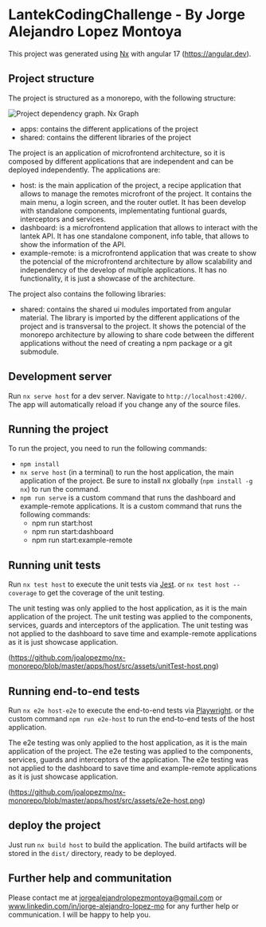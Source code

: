 # LantekCodingChallenge - By Jorge Alejandro Lopez Montoya

This project was generated using [Nx](https://nx.dev) with angular 17 (https://angular.dev).

## Project structure

The project is structured as a monorepo, with the following structure:

![Project dependency graph. Nx Graph](https://github.com/joalopezmo/nx-monorepo/blob/master/apps/host/src/assets/graph.png)

- apps: contains the different applications of the project
- shared: contains the different libraries of the project

The project is an application of microfrontend architecture, so it is composed by different applications that are independent and can be deployed independently. The applications are:

- host: is the main application of the project, a recipe application that allows to manage the remotes microfront of the project. It contains the main menu, a login screen, and the router outlet. It has been develop with standalone components, implementating funtional guards, interceptors and services.
- dashboard: is a microfrontend application that allows to interact with the lantek API. It has one standalone component, info table, that allows to show the information of the API.
- example-remote: is a microfrontend application that was create to show the potencial of the microfrontend architecture by allow scalability and independency of the develop of multiple applications. It has no functionality, it is just a showcase of the architecture.

The project also contains the following libraries:

- shared: contains the shared ui modules importated from angular material. The library is imported by the different applications of the project and is transversal to the project. It shows the potencial of the monorepo architecture by allowing to share code between the different applications without the need of creating a npm package or a git submodule.

## Development server

Run `nx serve host` for a dev server. Navigate to `http://localhost:4200/`. The app will automatically reload if you change any of the source files.

## Running the project

To run the project, you need to run the following commands:

- `npm install`
- `nx serve host` (in a terminal) to run the host application, the main application of the project. Be sure to install nx globally (`npm install -g nx`) to run the command.
- `npm run serve` is a custom command that runs the dashboard and example-remote applications. It is a custom command that runs the following commands:
  - npm run start:host
  - npm run start:dashboard
  - npm run start:example-remote

## Running unit tests

Run `nx test host` to execute the unit tests via [Jest](https://jestjs.io). or `nx test host --coverage` to get the coverage of the unit testing.

The unit testing was only applied to the host application, as it is the main application of the project. The unit testing was applied to the components, services, guards and interceptors of the application. The unit testing was not applied to the dashboard to save time and example-remote applications as it is just showcase application.

(https://github.com/joalopezmo/nx-monorepo/blob/master/apps/host/src/assets/unitTest-host.png)

## Running end-to-end tests

Run `nx e2e host-e2e` to execute the end-to-end tests via [Playwright](https://playwright.dev/). or the custom command `npm run e2e-host` to run the end-to-end tests of the host application.

The e2e testing was only applied to the host application, as it is the main application of the project. The e2e testing was applied to the components, services, guards and interceptors of the application. The e2e testing was not applied to the dashboard to save time and example-remote applications as it is just showcase application.

(https://github.com/joalopezmo/nx-monorepo/blob/master/apps/host/src/assets/e2e-host.png)

## deploy the project

Just run `nx build host` to build the application. The build artifacts will be stored in the `dist/` directory, ready to be deployed.

## Further help and communitation

Please contact me at jorgealejandrolopezmontoya@gmail.com or www.linkedin.com/in/jorge-alejandro-lopez-mo for any further help or communication. I will be happy to help you.
